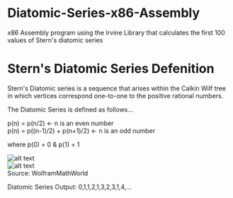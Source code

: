 # Diatomic-Series-x86-Assembly
x86 Assembly program using the Irvine Library that calculates the first 100 values of Stern's diatomic series <br/>

# Stern's Diatomic Series Defenition
Stern's Diatomic series is a sequence that arises within the Calkin Wilf tree in which vertices correspond one-to-one to the positive rational numbers.<br/>

The Diatomic Series is defined as follows... <br/>

p(n) = p(n/2)   <- n is an even number<br/>
p(n) = p((n-1)/2) + p(n+1)/2)  <- n is an odd number<br/>

where p(0) = 0 & p(1) = 1<br/>

![alt text](http://mathworld.wolfram.com/images/equations/SternsDiatomicSeries/NumberedEquation2.gif)<br/>
![alt text](http://mathworld.wolfram.com/images/equations/SternsDiatomicSeries/NumberedEquation3.gif)<br/>
Source: WolframMathWorld


Diatomic Series Output:  0,1,1,2,1,3,2,3,1,4,...<br/>

